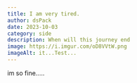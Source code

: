 ```yaml
---
title: I am very tired.
author: dsPack
date: 2023-10-03
category: side
description: When will this journey end
image: https://i.imgur.com/oD8VVtW.png
imageAlt: it...Test...
---
```


im so fine.....
